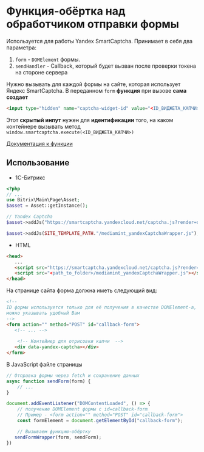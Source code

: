 # Функция-обёртка над обработчиком отправки формы

Используется для работы Yandex SmartCaptcha. Принимает в себя два параметра:
1. ```form``` - ```DOMElement``` формы.
2. ```sendHandler``` - Callback, который будет вызван после проверки токена 
   на стороне сервера

Нужно вызывать для каждой формы на сайте, которая использует Яндекс 
SmartCaptcha. В переданном ```form``` **функция** при вызове **сама создает** 
```html
<input type="hidden" name="captcha-widget-id" value="<ID_ВИДЖЕТА_КАПЧИ>">
```
Этот **скрытый инпут** нужен для **идентификации** того, на каком контейнере 
вызывать метод ```window.smartcaptcha.execute(<ID_ВИДЖЕТА_КАПЧИ>)```

[Документация к функции](https://sof7ik.github.io/yandex-captcha/out/global.html#sendFormWrapper)

## Использование
* 1С-Битрикс
```php
<?php
// ...
use Bitrix\Main\Page\Asset;
$asset = Asset::getInstance();

// Yandex Captcha
$asset->addJs("https://smartcaptcha.yandexcloud.net/captcha.js?render=onload&onload=initYandexCaptcha");

$asset->addJs(SITE_TEMPLATE_PATH."/mediamint_yandexCaptchaWrapper.js");
```

* HTML
```html
<head>
   ...
   <script src="https://smartcaptcha.yandexcloud.net/captcha.js?render=onload&onload=initYandexCaptcha" defer></script>
   <script src="<path_to_folder>/mediamint_yandexCaptchaWrapper.js"></script>
</head>
```

На странице сайта форма должна иметь следующий вид:
```html
<!-- 
ID формы используется только для её получения в качестве DOMElement-а, 
можно указывать удобный Вам 
-->
<form action="" method="POST" id="callback-form">
   <!-- ... -->
   
    <!-- Контейнер для отрисовки капчи  -->
   <div data-yandex-captcha></div>
</form>
```

В JavaScript файле страницы
```javascript
// Отправка формы через fetch и сохранение данных
async function sendForm(form) {
    // ...
}

document.addEventListener("DOMContentLoaded", () => {
    // получение DOMElement формы с id=callback-form
    // Пример - <form action="" method="POST" id="callback-form">
    const formElement = document.getElementById("callback-form");

    // Вызываем функцию-обёртку
   sendFormWrapper(form, sendForm);
})
```